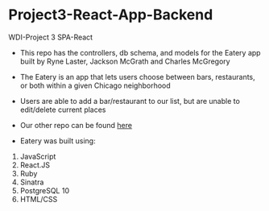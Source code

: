# **Project3-React-App-Backend**
WDI-Project 3 SPA-React

- This repo has the controllers, db schema, and models for the Eatery app built by Ryne Laster, Jackson McGrath and Charles McGregory

- The Eatery is an app that lets users choose between bars, restaurants, or both within a given Chicago neighborhood

- Users are able to add a bar/restaurant to our list, but are unable to edit/delete current places

- Our other repo can be found [here](https://github.com/jacksonmcgrath/project_3)

- Eatery was built using:
1. JavaScript
2. React.JS
3. Ruby
4. Sinatra
5. PostgreSQL 10
6. HTML/CSS



